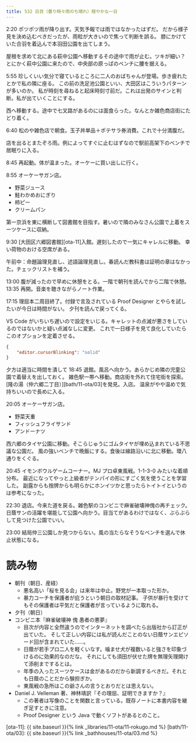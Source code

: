 ```yaml
---
title: 532 日目（曇り時々雨のち晴れ）穏やかな一日
---
```


2:20 ポツポツ雨が降り出す。天気予報では雨ではなかったはずだ。
だから様子見を決め込むべきだったが、雨粒が大きいので焦って判断を誤る。
膝にかけていた合羽を着込んで本羽田公園を出てしまう。

屋根を求めて北にある萩中公園へ移動するその途中で雨が止む。ツキが細い？
とにかく萩中公園に来たので、中央部の原っぱのベンチに腰を据える。

5:55 珍しくいい気分で寝ているところに二人のおばちゃんが登場。歩き疲れたとかで私の隣に座る。
この前の洗足池公園といい、大田区はこういうパターンが多いのか。
私が時刻を尋ねると起床時刻寸前だ。これは出発のサインと判断。私が出ていくことにする。

西へ移動する。途中で七叉路があるのには面食らった。なんとか雑色商店街にたどり着く。

6:40 松のや雑色店で朝食。玉子丼単品＋ポテサラ券消費。これで十分満腹だ。

店を出るとまたぞろ雨。例によってすぐに止むはずなので駅前高架下のベンチで居眠りに入る。

8:45 再起動。体が温まった。オーケーに買い出しに行く。

8:55 オーケーサガン店。

* 野菜ジュース
* 鮭わかめおにぎり
* 柿ピー
* クリームパン

第一京浜を東に横断して図書館を目指す。暑いので隣のみなさん公園で上着をスーツケースに収納。

9:30 [大田区六郷図書館][ota-11]入館。遅刻したので一気にキャレルに移動。
幸い荷物のおける空席がある。

午前中：命題論理見直し、述語論理見直し。春読んだ教科書は証明の章はなかった。チェックリストを補う。

13:00 腹が減ったので早めに休憩をとる。一階で朝刊を読んでから二階で休憩。
13:35 再開。音楽を聴きながらノート作業。

17:15 理屈本二周目終了。付録で言及されている Proof Designer とやらを試したいが今日は時間がない。
夕刊を読んで戻ってくる。

VS Code がいちいち遅いので設定をいじる。キャレットの点滅が悪さをしているのではないかと疑い点滅なしに変更。
これで一日様子を見て良化していたらこのオプションを定着させる。

```json
{
    "editor.cursorBlinking": "solid"
}
```

夕方は適当に時間を潰して 18:45 退館。風呂へ向かう。あらかじめ隣の児童公園で着替えを出しておく。
雑色駅一帯へ移動。商店街を外れて住宅街を探索。[隆の湯（仲六郷二丁目）][bath/11-ota/03]を発見。入店。
温泉がやや温めで気持ちいいので長めに入る。

20:05 オーケーサガン店。

* 野菜天重
* フィッシュフライサンド
* アンドーナツ

西六郷のタイヤ公園に移動。そこらじゅうにゴムタイヤが埋め込まれている不思議な公園だ。
風の強いベンチで晩飯にする。食後は線路沿いに北に移動。環八通りをくぐる。

20:45 イモンボウルゲームコーナー。MJ プロ卓東風戦。1-1-3-0 みたいな着順分布。
最近になってやっと上級者がテンパイの形にすごく気を使うことを学習した。
副露からも捨牌からも明らかにホンイツかと思ったらトイトイというのは参考になった。

22:30 退店。今来た道を戻る。雑色駅のコンビニで麻雀破壊神傀の再チェック。
日蔭サンの活躍を堪能して公園へ向かう。目当てがあるわけではなく、ぶらぶらして見つけた公園でいい。

23:00 結局仲三公園しか見つからない。風の当たらなそうなベンチを選んで休止状態になる。

# 読み物

* 朝刊（朝日、産経）
  * 悪名高い「桜を見る会」は来年は中止。野党が一本取った形か。
  * 暴力コーチを保護者が庇うという朝日の取材記事。
    子供が暴行を受けてもその保護者は平気だと保護者が言っているように取れる。
* 夕刊（朝日）
* コンビニ本『麻雀破壊神 傀 愚者の悪夢』
  * 目次が内容と全然違うのでインターネットを調べたら出版社から訂正が出ていた。
    そして正しい内容には私が読んだことのない日蔭サンエピソード回が含まれていた……。
  * 日蔭が若手プロ二人を軽くいなす。噛ませ犬が複数いると強さを印象づけるのに効果的なのだな。
    それにしても須田が伏せた牌を無理矢理開けて添削までするとは。
  * 年季の入ったスーツケースは金があるのだから新調するべきだ。それとも日蔭のことだから験担ぎか。
  * 東風戦の急所はこの爺さんの言うとおりだとは思えない。
* Daniel J. Velleman 著、神林靖訳『その理屈、証明できますか？』
  * この著者は写像のことを関数と言っている。既存ノートに本書内容を継ぎ足すときに注意。
  * Proof Designer という Java で動くソフトがあるとのこと。

[ota-11]: {{ site.baseurl }}{% link _libraries/11-ota/11-rokugo.md %}
[bath/11-ota/03]: {{ site.baseurl }}{% link _bathhouses/11-ota/03.md %}

